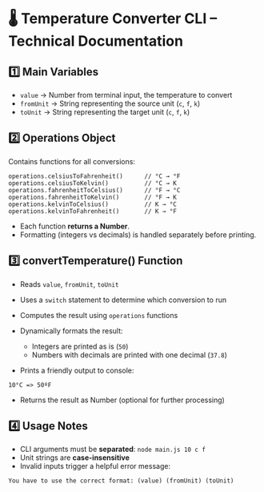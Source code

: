 # 🌡️ Temperature Converter CLI – Technical Documentation

## 1️⃣ Main Variables

* `value` → Number from terminal input, the temperature to convert
* `fromUnit` → String representing the source unit (`c`, `f`, `k`)
* `toUnit` → String representing the target unit (`c`, `f`, `k`)

## 2️⃣ Operations Object

Contains functions for all conversions:

```text
operations.celsiusToFahrenheit()      // °C → °F
operations.celsiusToKelvin()          // °C → K
operations.fahrenheitToCelsius()      // °F → °C
operations.fahrenheitToKelvin()       // °F → K
operations.kelvinToCelsius()          // K → °C
operations.kelvinToFahrenheit()       // K → °F
```

* Each function **returns a Number**.
* Formatting (integers vs decimals) is handled separately before printing.

## 3️⃣ convertTemperature() Function

* Reads `value`, `fromUnit`, `toUnit`
* Uses a `switch` statement to determine which conversion to run
* Computes the result using `operations` functions
* Dynamically formats the result:

  * Integers are printed as is (`50`)
  * Numbers with decimals are printed with one decimal (`37.8`)
* Prints a friendly output to console:

```text
10°C => 50ºF
```

* Returns the result as Number (optional for further processing)

## 4️⃣ Usage Notes

* CLI arguments must be **separated**: `node main.js 10 c f`
* Unit strings are **case-insensitive**
* Invalid inputs trigger a helpful error message:

```text
You have to use the correct format: (value) (fromUnit) (toUnit)
```